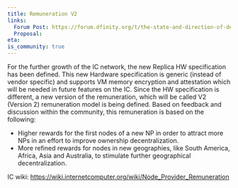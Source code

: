 ```yaml
---
title: Remuneration V2
links:
  Forum Post: https://forum.dfinity.org/t/the-state-and-direction-of-decentralization-nodes-on-the-internet-computer/9170/178
  Proposal:
eta:
is_community: true
---
```


For the further growth of the IC network, the new Replica HW specification has been defined. This new Hardware specification is generic (instead of vendor specific) and supports VM memory encryption and attestation which will be needed in future features on the IC. Since the HW specification is different, a new version of the remuneration, which will be called V2 (Version 2) remuneration model is being defined. Based on feedback and discussion within the community, this remuneration is based on the following:
- Higher rewards for the first nodes of a new NP in order to attract more NPs in an effort to improve ownership decentralization.
- More refined rewards for nodes in new geographies, like South America, Africa, Asia and Australia, to stimulate further geographical decentralization.

IC wiki: https://wiki.internetcomputer.org/wiki/Node_Provider_Remuneration
